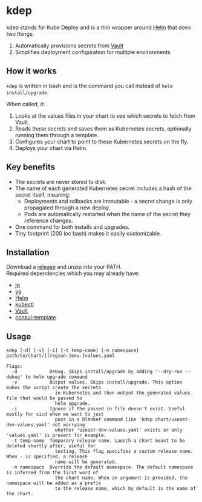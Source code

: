 kdep
====

kdep stands for Kube Deploy and is a thin wrapper around [Helm](https://helm.sh/) that does two things:
  1) Automatically provisions secrets from [Vault](https://www.vaultproject.io/)
  2) Simplifies deployment configuration for multiple environments

How it works
------------
`kdep` is written in bash and is the command you call instead of `helm install/upgrade`.  

When called, it:
  1) Looks at the values files in your chart to see which secrets to fetch from Vault.
  2) Reads those secrets and saves them as Kubernetes secrets, optionally running them through a template.
  3) Configures your chart to point to these Kubernetes secrets on the fly.
  4) Deploys your chart via Helm.

Key benefits
------------
 - The secrets are never stored to disk.
 - The name of each generated Kubernetes secret includes a hash of the secret itself, meaning:
   - Deployments and rollbacks are immutable - a secret change is only propagated through a new deploy.
   - Pods are automatically restarted when the name of the secret they reference changes.
 - One command for both installs and upgrades.
 - Tiny footprint (200 loc bash) makes it easily customizable.

Installation
------------
Download a [release](https://github.com/IBM/kdep/releases) and unzip into your PATH.  
Required dependencies which you may already have:
 - [jq](https://stedolan.github.io/jq/download/)
 - [yq](https://github.com/mikefarah/yq/releases)
 - [Helm](https://github.com/helm/helm/releases)
 - [kubectl](https://kubernetes.io/docs/tasks/tools/install-kubectl/)
 - [Vault](https://www.vaultproject.io/downloads.html)
 - [consul-template](https://releases.hashicorp.com/consul-template/)

Usage
-----
```
kdep [-d] [-v] [-i] [-t temp-name] [-n namespace] path/to/chart/[[region-]env-]values.yaml

Flags:
  -d            Debug. Skips install/upgrade by adding '--dry-run --debug' to helm upgrade command 
  -v            Output values. Skips install/upgrade. This option makes the script create the secrets
                  in Kubernetes and then output the generated values file that would be passed to
                  helm upgrade.
  -i            Ignore if the passed in file doesn't exist. Useful mostly for cicd when we want to just
                  pass in a blanket command like 'kdep chart/useast-dev-values.yaml' not worrying
                  whether 'useast-dev-values.yaml' exists or only 'values.yaml' is present for example.
  -t temp-name  Temporary release name. Launch a chart meant to be deleted shortly after, useful for
                  testing. This flag specifies a custom release name. When - is specified, a release
                  name will be generated.
  -n namespace  Override the default namespace. The default namespace is inferred from the first word of
                  the chart name. When an argument is provided, the namespace will be added as a prefix
                  to the release name, which by default is the name of the chart.
```
